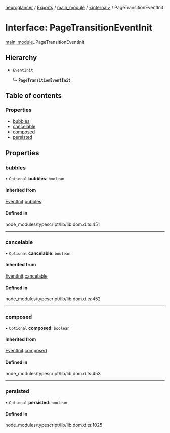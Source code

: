 [neuroglancer](../README.md) / [Exports](../modules.md) / [main\_module](../modules/main_module.md) / [<internal\>](../modules/main_module._internal_.md) / PageTransitionEventInit

# Interface: PageTransitionEventInit

[main_module](../modules/main_module.md).[<internal>](../modules/main_module._internal_.md).PageTransitionEventInit

## Hierarchy

- [`EventInit`](main_module._internal_.EventInit.md)

  ↳ **`PageTransitionEventInit`**

## Table of contents

### Properties

- [bubbles](main_module._internal_.PageTransitionEventInit.md#bubbles)
- [cancelable](main_module._internal_.PageTransitionEventInit.md#cancelable)
- [composed](main_module._internal_.PageTransitionEventInit.md#composed)
- [persisted](main_module._internal_.PageTransitionEventInit.md#persisted)

## Properties

### bubbles

• `Optional` **bubbles**: `boolean`

#### Inherited from

[EventInit](main_module._internal_.EventInit.md).[bubbles](main_module._internal_.EventInit.md#bubbles)

#### Defined in

node_modules/typescript/lib/lib.dom.d.ts:451

___

### cancelable

• `Optional` **cancelable**: `boolean`

#### Inherited from

[EventInit](main_module._internal_.EventInit.md).[cancelable](main_module._internal_.EventInit.md#cancelable)

#### Defined in

node_modules/typescript/lib/lib.dom.d.ts:452

___

### composed

• `Optional` **composed**: `boolean`

#### Inherited from

[EventInit](main_module._internal_.EventInit.md).[composed](main_module._internal_.EventInit.md#composed)

#### Defined in

node_modules/typescript/lib/lib.dom.d.ts:453

___

### persisted

• `Optional` **persisted**: `boolean`

#### Defined in

node_modules/typescript/lib/lib.dom.d.ts:1025
